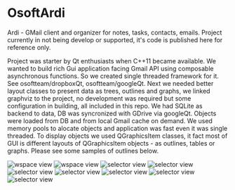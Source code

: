 # OsoftArdi
Ardi - GMail client and organizer for notes, tasks, contacts, emails. Project currently in not being develop or supported, it's code is published here for reference only.

Project was starter by Qt enthusiasts when C++11 became available. We wanted to build rich Gui application facing Gmail API using composable asynchronous functions. So we created single threaded framework for it. See osoftteam/dropboxQt, osoftteam/googleQt. Next we needed better layout classes to present data as trees, outlines and graphs, we linked graphviz to the project, no development was required but some configuration in building, all included in this repo. We had SQLite as backend to data, DB was syncronized with GDrive via googleQt. Objects were loaded from DB and from local Gmail cache on demand. We used memory pools to alocate objects and application was fast even it was single threaded. To display objects we used QGraphicsItem classes, it fact most of GUI is different layouts of QGraphicsItem objects - as outlines, tables or graphs. Please see some samples of outlines below.

![wspace view](./images/wspace.jpg)
![wspace view](./images/wspace-1.jpg)
![selector view](./images/selector-misc-1.jpg)
![selector view](./images/selector-misc-2.jpg)
![selector view](./images/selector-misc-3.jpg)
![selector view](./images/selector-misc-4.jpg)
![selector view](./images/selector-misc-5.jpg)
![selector view](./images/selector-misc-6.jpg)
![selector view](./images/selector-misc.jpg)

